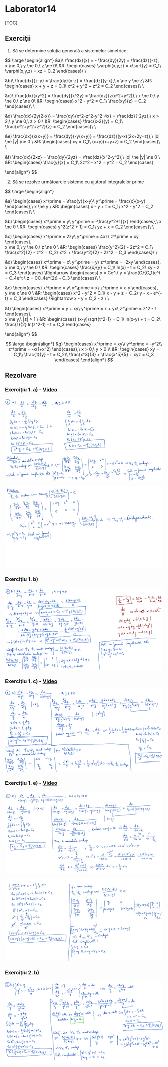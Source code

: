 # Laborator14

[TOC] 

## Exerciţii

1. Să se determine soluţia generală a sistemelor simetrice:

$$
\large
\begin{align*}
&a)\ \frac{dx}{x} = - \frac{dy}{2y} = \frac{dz}{-z},\
x \ne 0,\ y \ne 0,\ z \ne 0\\
&R:
\begin{cases}
\varphi(x,y,z) = x\sqrt{y} = C_1\\
\varphi(x,y,z) = xz = C_2
\end{cases}\\ \\

&b)\ \frac{dx}{z-y} = \frac{dy}{x-z} = \frac{dz}{y-x},\ 
x \ne y \ne z\\
&R:
\begin{cases}
x + y + z = C_1\\
x^2 + y^2 + z^2 = C_2
\end{cases}\\ \\

&c)\ \frac{dx}{xy^2} = \frac{dy}{x^2y} = \frac{dz}{z(x^2+y^2)},\ 
x \ne 0,\ y \ne 0,\ z \ne 0\\
&R:
\begin{cases}
x^2 - y^2 = C_1\\
\frac{xy}{z} = C_2
\end{cases}\\ \\

&d) \frac{dx}{2y(2-x)} = \frac{dy}{x^2-z^2-y^2-4x} = \frac{dz}{-2yz},\ 
x > 2,\ y \ne 0,\ z > 0 \\
&R:
\begin{cases}
\frac{x-2}{y} = C_1\\
\frac{x^2+y^2+z^2}{z} = C_2
\end{cases}\\ \\

&e) \frac{dx}{x(x+y)} = \frac{dy}{-y(x+y)} = \frac{dz}{(y-x)(2x+2y+z)},\ 
|x| \ne |y| \ne 0 \\
&R:
\begin{cases}
xy = C_1\\
(x+y)(x+y+z) = C_2
\end{cases}\\ \\

&f) \frac{dx}{2xz} = \frac{dy}{2yz} = \frac{dz}{x^2-y^2},\ 
|x| \ne |y| \ne 0 \\
&R:
\begin{cases}
\frac{y}{x} = C_1\\
2z^2 - x^2 + y^2 = C_2
\end{cases}

\end{align*}
$$



2. Să se rezolve următoarele sisteme cu ajutorul integralelor prime

$$
\large
\begin{align*}

&a)
\begin{cases}
x^\prime = \frac{y}{x-y}\\
y^\prime = \frac{x}{x-y}
\end{cases},\ 
x \ne y \\
&R:
\begin{cases}
x - y + t = C_1\\
x^2 - y^2 = C_2
\end{cases}\\ \\

&b)
\begin{cases}
x^\prime = y\\
y^\prime = -\frac{y^2+1}{x}
\end{cases},\ 
x \ne 0 \\
&R:
\begin{cases}
y^2(z^2 + 1) = C_1\\
yz + x = C_2
\end{cases}\\ \\

&c)
\begin{cases}
x^\prime = 2zy\\
y^\prime = 4xz\\
z^\prime = xy
\end{cases},\
x \ne 0,\ y \ne 0,\ z \ne 0 \\
&R:
\begin{cases}
\frac{y^2}{2} - 2z^2 = C_1\\
\frac{x^2}{2} - z^2 = C_2\\
x^2 + \frac{y^2}{2} - 2z^2 = C_3
\end{cases}\\ \\

&d)
\begin{cases}
x^\prime = x\\
y^\prime = y\\
z^\prime = -2xy
\end{cases},\
x \ne 0,\ y \ne 0 \\
&R:
\begin{cases}
\frac{x}{y} = C_1\\
ln(x) - t = C_2\\
xy - z = C_3
\end{cases}
\Rightarrow
\begin{cases}
x = Ce^t\\
y = \frac{C}{C_1}e^t = C_4e^t \\
z = CC_4e^{2t} - C_3
\end{cases}\\ \\

&e)
\begin{cases}
x^\prime = y\\
y^\prime = x\\
z^\prime = x-y
\end{cases},\
y \ne x \ne 0 \\
&R:
\begin{cases}
x^2 - y^2 = C_1\\
x - y + z = C_2\\
y - x - e^{-t} = C_3
\end{cases}
\Rightarrow
x - y = C_2 - z
\\ \\

&f)
\begin{cases}
x^\prime = y + xy\\
y^\prime = x + yx\\
z^\prime = z^2 - 1
\end{cases},\
x \ne y,\ |z| > 1 \\
&R:
\begin{cases}
(x-y)\sqrt{t^2-1} = C_1\\
ln(x-y) + t = C_2\\
\frac{1}{2} ln(z^2-1) - t = C_3
\end{cases}

\end{align*}
$$

$$
\large
\begin{align*}
&g)
\begin{cases}
x^\prime = xy\\
y^\prime = -y^2\\
z^\prime = -x(1+x^2)
\end{cases},\
x > 0,\ y > 0 \\
&R:
\begin{cases}
xy = C_1\\
\frac{1}{y} - t = C_2\\
\frac{x^3}{3} + \frac{x^5}{5} + xyz = C_3
\end{cases}
\end{align*}
$$

## Rezolvare

### Exerciţiu 1. a) - [Video](./video/Ex1a.mp4)

![Ex1a-1.png](./img/Ex1a-1.png)

![Ex1a-2.png](./img/Ex1a-2.png)

### Exerciţiu 1. b)

![Ex1b.png](./img/Ex1b.png)

### Exerciţiu 1. c) - [Video](./video/Ex1c.mp4)

![Ex1c.png](./img/Ex1c.png)

### Exerciţiu 1. e) - [Video](./video/Ex1e.mp4)

![Ex1e-1.png](./img/Ex1e-1.png)

![Ex1e-2.png](./img/Ex1e-2.png)

### Exerciţiu 2. b)

![Ex2b.png](./img/Ex2b.png)

